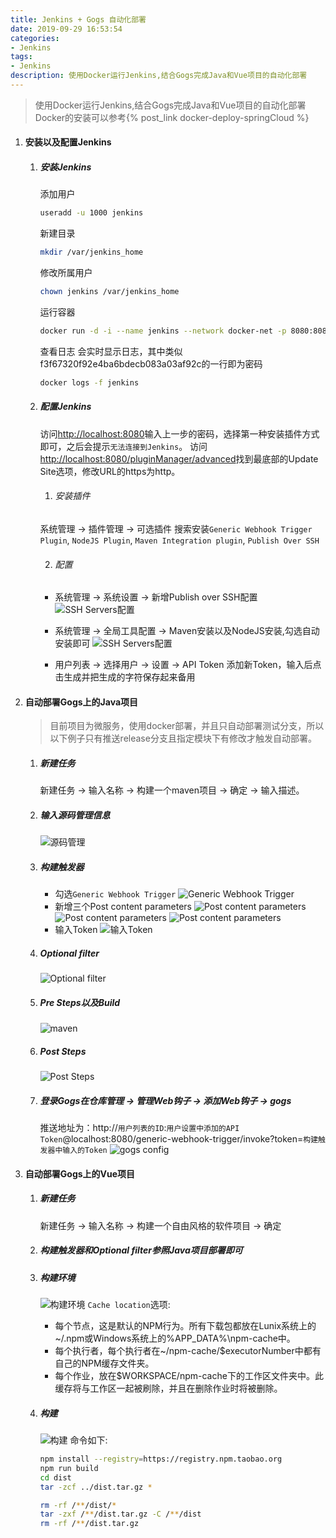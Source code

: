 ```yaml
---
title: Jenkins + Gogs 自动化部署
date: 2019-09-29 16:53:54
categories: 
- Jenkins
tags:
- Jenkins
description: 使用Docker运行Jenkins,结合Gogs完成Java和Vue项目的自动化部署
---
```

> 使用Docker运行Jenkins,结合Gogs完成Java和Vue项目的自动化部署
> Docker的安装可以参考{% post_link docker-deploy-springCloud %}

1. #### 安装以及配置Jenkins

    1. ##### 安装Jenkins
        添加用户
        ```bash
        useradd -u 1000 jenkins
        ```
        新建目录
        ```bash
        mkdir /var/jenkins_home
        ```
        修改所属用户
        ```bash
        chown jenkins /var/jenkins_home
        ```
        运行容器
        ```bash
        docker run -d -i --name jenkins --network docker-net -p 8080:8080 -p 50000:50000 -v /var/jenkins_home:/var/jenkins_home -v /etc/localtime:/etc/localtime:ro jenkins/jenkins:lts
        ```
        查看日志 会实时显示日志，其中类似f3f67320f92e4ba6bdecb083a03af92c的一行即为密码
        ```bash
        docker logs -f jenkins
        ```

    2. #####  配置Jenkins
        访问<http://localhost:8080>输入上一步的密码，选择第一种安装插件方式即可，之后会提示`无法连接到Jenkins`。
        访问<http://localhost:8080/pluginManager/advanced>找到最底部的Update Site选项，修改URL的https为http。
     
        1. ###### 安装插件
        系统管理 -> 插件管理 -> 可选插件
        搜索安装`Generic Webhook Trigger Plugin`, `NodeJS Plugin`, `Maven Integration plugin`, `Publish Over SSH`

        2. ###### 配置
        - 系统管理 -> 系统设置 -> 新增Publish over SSH配置
        ![SSH Servers配置](ssh-config.png)

        - 系统管理 -> 全局工具配置 -> Maven安装以及NodeJS安装,勾选自动安装即可
        ![SSH Servers配置](tool-config.png)

        - 用户列表 -> 选择用户 -> 设置 -> API Token
        添加新Token，输入后点击生成并把生成的字符保存起来备用


2. #### 自动部署Gogs上的Java项目
    > 目前项目为微服务，使用docker部署，并且只自动部署测试分支，所以以下例子只有推送release分支且指定模块下有修改才触发自动部署。

    1. ##### 新建任务
        新建任务 -> 输入名称 -> 构建一个maven项目 -> 确定 -> 输入描述。

    2. ##### 输入源码管理信息
        ![源码管理](build-gogs.png)
    
    3. ##### 构建触发器
        - 勾选`Generic Webhook Trigger`
        ![Generic Webhook Trigger](build-trigger1.png)
        - 新增三个Post content parameters
        ![Post content parameters](build-trigger2.png)
        ![Post content parameters](build-trigger3.png)
        ![Post content parameters](build-trigger4.png)
        - 输入Token
        ![输入Token](build-trigger5.png)

    4. ##### Optional filter
        ![Optional filter](build-filter.png)

    5. ##### Pre Steps以及Build
        ![maven](build-maven.png)

    6. ##### Post Steps
        ![Post Steps](build-post-steps.png)

    7. ##### 登录Gogs在仓库管理 -> 管理Web钩子 -> 添加Web钩子 -> gogs

        推送地址为：http://`用户列表的ID`:`用户设置中添加的API Token`@localhost:8080/generic-webhook-trigger/invoke?token=`构建触发器中输入的Token`
        ![gogs config](gogs-config.png)

3. #### 自动部署Gogs上的Vue项目
    1. ##### 新建任务
        新建任务 -> 输入名称 -> 构建一个自由风格的软件项目 -> 确定

    2. ##### 构建触发器和Optional filter参照Java项目部署即可

    3. ##### 构建环境
        ![构建环境](build-node.png)
        `Cache location`选项:
        - 每个节点，这是默认的NPM行为。所有下载包都放在Lunix系统上的~/.npm或Windows系统上的%APP_DATA%\npm-cache中。
        - 每个执行者，每个执行者在~/npm-cache/$executorNumber中都有自己的NPM缓存文件夹。
        - 每个作业，放在$WORKSPACE/npm-cache下的工作区文件夹中。此缓存将与工作区一起被刷除，并且在删除作业时将被删除。

    4. ##### 构建
        ![构建](build-vue.png)
        命令如下:
        ```bash
        npm install --registry=https://registry.npm.taobao.org
        npm run build
        cd dist
        tar -zcf ../dist.tar.gz *

        rm -rf /**/dist/*
        tar -zxf /**/dist.tar.gz -C /**/dist
        rm -rf /**/dist.tar.gz
        ```